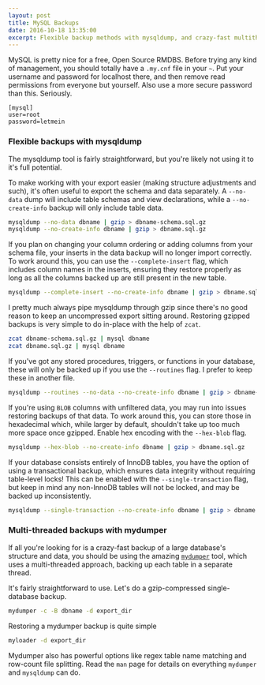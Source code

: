 ```yaml
---
layout: post
title: MySQL Backups
date: 2016-10-18 13:35:00
excerpt: Flexible backup methods with mysqldump, and crazy-fast multithreaded backups using mydumper
---
```


MySQL is pretty nice for a free, Open Source RMDBS. Before trying any kind of management, you should totally have a `.my.cnf` file in your `~`. Put your username and password for localhost there, and then remove read permissions from everyone but yourself. Also use a more secure password than this. Seriously.

```
[mysql]
user=root
password=letmein
```

### Flexible backups with mysqldump

The mysqldump tool is fairly straightforward, but you're likely not using it to it's full potential.

To make working with your export easier (making structure adjustments and such), it's often useful to export the schema and data separately. A `--no-data` dump will include table schemas and view declarations, while a `--no-create-info` backup will only include table data.

```bash
mysqldump --no-data dbname | gzip > dbname-schema.sql.gz
mysqldump --no-create-info dbname | gzip > dbname.sql.gz
```

If you plan on changing your column ordering or adding columns from your schema file, your inserts in the data backup will no longer import correctly. To work around this, you can use the `--complete-insert` flag, which includes column names in the inserts, ensuring they restore properly as long as all the columns backed up are still present in the new table.

```bash
mysqldump --complete-insert --no-create-info dbname | gzip > dbname.sql.gz
```

I pretty much always pipe mysqldump through gzip since there's no good reason to keep an uncompressed export sitting around. Restoring gzipped backups is very simple to do in-place with the help of `zcat`.

```bash
zcat dbname-schema.sql.gz | mysql dbname
zcat dbname.sql.gz | mysql dbname
```

If you've got any stored procedures, triggers, or functions in your database, these will only be backed up if you use the `--routines` flag. I prefer to keep these in another file.

```bash
mysqldump --routines --no-data --no-create-info dbname | gzip > dbname-routines.sql.gz
```

If you're using `BLOB` columns with unfiltered data, you may run into issues restoring backups of that data. To work around this, you can store those in hexadecimal which, while larger by default, shouldn't take up too much more space once gzipped. Enable hex encoding with the `--hex-blob` flag.

```bash
mysqldump --hex-blob --no-create-info dbname | gzip > dbname.sql.gz
```

If your database consists entirely of InnoDB tables, you have the option of using a transactional backup, which ensures data integrity without requiring table-level locks! This can be enabled with the `--single-transaction` flag, but keep in mind any non-InnoDB tables will not be locked, and may be backed up inconsistently.

```bash
mysqldump --single-transaction --no-create-info dbname | gzip > dbname.sql.gz
```

### Multi-threaded backups with mydumper

If all you're looking for is a crazy-fast backup of a large database's structure and data, you should be using the amazing [`mydumper`](https://launchpad.net/mydumper) tool, which uses a multi-threaded approach, backing up each table in a separate thread.

It's fairly straightforward to use. Let's do a gzip-compressed single-database backup.

```bash
mydumper -c -B dbname -d export_dir
```

Restoring a mydumper backup is quite simple

```bash
myloader -d export_dir
```

Mydumper also has powerful options like regex table name matching and row-count file splitting. Read the `man` page for details on everything `mydumper` and `mysqldump` can do.
